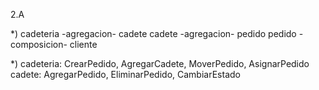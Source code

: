 2.A

*)
cadeteria -agregacion- cadete
cadete -agregacion- pedido
pedido -composicion- cliente

*)
cadeteria: CrearPedido, AgregarCadete, MoverPedido, AsignarPedido
cadete: AgregarPedido, EliminarPedido, CambiarEstado

